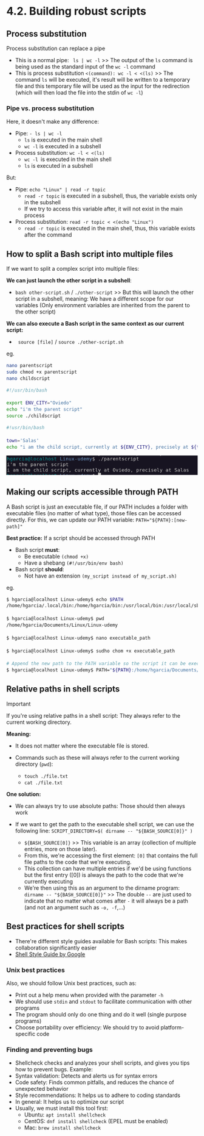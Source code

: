 # 4.2. Building robust scripts

## Process substitution

Process substitution can replace a pipe

- This is a normal pipe: ` ls | wc -l` >> The output of the `ls` command is being used as the standard input of the `wc -l` command
- This is process substitution `<(command): wc -l < <(ls)` >> The command `ls` will be executed, it's result will be written to a temporary file and this temporary file will be used as the input for the redirection (which will then load the file into the stdin of `wc -l`)

### Pipe vs. process substitution

Here, it doesn't make any difference:

- Pipe: `- ls | wc -l`
  - `ls` is executed in the main shell
  - `wc -l` is executed in a subshell
- Process substitution: `wc -l < <(ls)`
  - `wc -l `is executed in the main shell
  - `ls` is executed in a subshell

But:

- Pipe: `echo "Linux" | read -r topic`
  - `read -r topic` is executed in a subshell, thus, the variable exists only in the subshell
  - If we try to access this variable after, it will not exist in the main process
- Process substitution: `read -r topic < <(echo "Linux")`
  - `read -r topic` is executed in the main shell, thus, this variable exists after the command

## How to split a Bash script into multiple files

If we want to split a complex script into multiple files:

**We can just launch the other script in a subshell**:

- `bash other-script.sh` / `./other-script` >> But this will launch the other script in a subshell, meaning: We have a different scope for our variables (Only environment variables are inherited from the parent to the other script)

**We can also execute a Bash script in the same context as our current script:**

- ` source [file]` / `source ./other-script.sh`

eg.

```bash
nano parentscript
sudo chmod +x parentscript
nano childscript
```

```bash
#!/usr/bin/bash

export ENV_CITY="Oviedo"
echo "i'm the parent script"
source ./childscript
```

```bash
#!usr/bin/bash

town='Salas'
echo "i am the child script, currently at ${ENV_CITY}, precisely at ${town}"
```

  <img src="../assets/images/4-multipleFiles.png" alt="info script" width="700px">

## Making our scripts accessible through PATH

A Bash script is just an executable file, if our PATH includes a folder with executable files (no matter of what type), those files can be accessed directly. For this, we can update our PATH variable: `PATH="${PATH}:[new-path]"`

**Best practice:**
If a script should be accessed through PATH

- Bash script **must**:
  - Be executable `(chmod +x)`
  - Have a shebang `(#!/usr/bin/env bash)`
- Bash script **should**:
  - Not have an extension `(my_script instead of my_script.sh)`

eg.

```bash
$ hgarcia@localhost Linux-udemy$ echo $PATH
/home/hgarcia/.local/bin:/home/hgarcia/bin:/usr/local/bin:/usr/local/sbin:/usr/bin:/usr/sbin:/home/hgarcia/Documents/Linux/Linux-udemy

$ hgarcia@localhost Linux-udemy$ pwd
/home/hgarcia/Documents/Linux/Linux-udemy

$ hgarcia@localhost Linux-udemy$ nano executable_path

$ hgarcia@localhost Linux-udemy$ sudho chom +x executable_path

# Append the new path to the PATH variable so the script it can be executed anywhere
$ hgarcia@localhost Linux-udemy$ PATH="${PATH}:/home/hgarcia/Documents/Linux/Linux-udemy/executable_path"
```

## Relative paths in shell scripts

> [!IMPORTANT]
> If you're using relative paths in a shell script: They always refer to the current working directory.

**Meaning:**

- It does not matter where the executable file is stored.
- Commands such as these will always refer to the current working
  directory (`pwd`):

  - `touch ./file.txt`
  - `cat ./file.txt`

**One solution:**

- We can always try to use absolute paths: Those should then always work

- If we want to get the path to the executable shell script, we can use the following line: `SCRIPT_DIRECTORY=$( dirname -- "${BASH_SOURCE[0]}" )`
  - `${BASH_SOURCE[0]}` >> This variable is an array (collection of multiple entries, more on those later).
  - From this, we're accessing the first element: `[0]` that contains the full file paths to the code that we're executing.
  - This collection can have multiple entries if we'd be using functions but the first entry ([0]) is always the path to the code that we're currently executing
  - We're then using this as an argument to the dirname program: `dirname -- "${BASH_SOURCE[0]}"` >> The double `--` are just used to indicate that no matter what comes after `-` it will always
    be a path (and not an argument such as `-o, -f`,...)

## Best practices for shell scripts

- There're different style guides available for Bash scripts: This makes collaboration significantly easier
- [Shell Style Guide by Google](https://google.github.io/styleguide/shellguide.html)

### Unix best practices

Also, we should follow Unix best practices, such as:

- Print out a help menu when provided with the parameter `-h`
- We should use `stdin` and `stdout` to facilitate communication with other programs
- The program should only do one thing and do it well (single purpose programs)
- Choose portability over efficiency: We should try to avoid platform-specific code

### Finding and preventing bugs

- Shellcheck checks and analyzes your shell scripts, and gives you tips how to prevent bugs. Example:
- Syntax validation: Detects and alerts us for syntax errors
- Code safety: Finds common pitfalls, and reduces the chance of
  unexpected behavior
- Style recommendations: It helps us to adhere to coding standards
- In general: It helps us to optimize our script
- Usually, we must install this tool first:
  - Ubuntu: `apt install shellcheck`
  - CentOS: `dnf install shellcheck` (EPEL must be enabled)
  - Mac: `brew install shellcheck`
